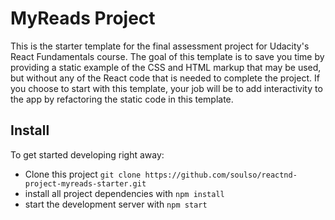 # MyReads Project

This is the starter template for the final assessment project for Udacity's React Fundamentals course. The goal of this template is to save you time by providing a static example of the CSS and HTML markup that may be used, but without any of the React code that is needed to complete the project. If you choose to start with this template, your job will be to add interactivity to the app by refactoring the static code in this template.

## Install

To get started developing right away:

* Clone this project `git clone https://github.com/soulso/reactnd-project-myreads-starter.git`
* install all project dependencies with `npm install`
* start the development server with `npm start`
